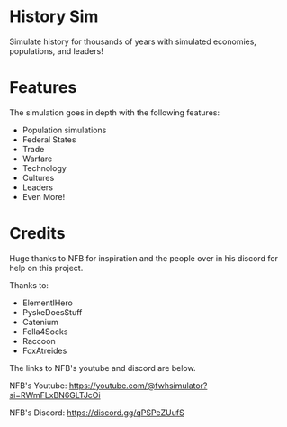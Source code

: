 # History Sim
Simulate history for thousands of years with simulated economies, populations, and leaders!

# Features
The simulation goes in depth with the following features:
- Population simulations
- Federal States
- Trade
- Warfare
- Technology
- Cultures
- Leaders
- Even More!

# Credits
Huge thanks to NFB for inspiration and the people over in his discord for help on this project. 

Thanks to:
- ElementlHero
- PyskeDoesStuff
- Catenium
- Fella4Socks
- Raccoon
- FoxAtreides

The links to NFB's youtube and discord are below.

NFB's Youtube: https://youtube.com/@fwhsimulator?si=RWmFLxBN6GLTJcOi

NFB's Discord: https://discord.gg/qPSPeZUufS


